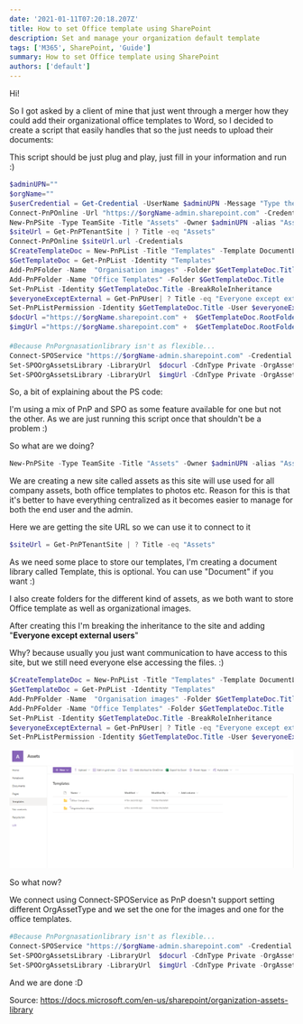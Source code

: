 ```yaml
---
date: '2021-01-11T07:20:18.207Z'
title: How to set Office template using SharePoint
description: Set and manage your organization default template
tags: ['M365', SharePoint, 'Guide']
summary: How to set Office template using SharePoint
authors: ['default']
---
```


Hi!

So I got asked by a client of mine that just went through a merger how they could add their organizational office templates to Word, so I decided to create a script that easily handles that so the just needs to upload their documents:

This script should be just plug and play, just fill in your information and run :)

```powershell
$adminUPN=""
$orgName=""
$userCredential = Get-Credential -UserName $adminUPN -Message "Type the password."
Connect-PnPOnline -Url "https://$orgName-admin.sharepoint.com" -Credential $userCredential
New-PnPSite -Type TeamSite -Title "Assets" -Owner $adminUPN -alias "Assets"
$siteUrl = Get-PnPTenantSite | ? Title -eq "Assets"
Connect-PnPOnline $siteUrl.url -Credentials
$CreateTemplateDoc = New-PnPList -Title "Templates" -Template DocumentLibrary -OnQuickLaunch
$GetTemplateDoc = Get-PnPList -Identity "Templates"
Add-PnPFolder -Name  "Organisation images" -Folder $GetTemplateDoc.Title
Add-PnPFolder -Name "Office Templates" -Folder $GetTemplateDoc.Title
Set-PnPList -Identity $GetTemplateDoc.Title -BreakRoleInheritance
$everyoneExceptExternal = Get-PnPUser| ? Title -eq "Everyone except external users"
Set-PnPListPermission -Identity $GetTemplateDoc.Title -User $everyoneExceptExternal.LoginName -AddRole 'read'
$docUrl ="https://$orgName.sharepoint.com" +  $GetTemplateDoc.RootFolder.ServerRelativeUrl + "/officetemplates"
$imgUrl ="https://$orgName.sharepoint.com" +  $GetTemplateDoc.RootFolder.ServerRelativeUrl + "/Organisationimages"

#Because PnPorgnasationlibrary isn't as flexible...
Connect-SPOService "https://$orgName-admin.sharepoint.com" -Credential $userCredential
Set-SPOOrgAssetsLibrary -LibraryUrl  $docurl -CdnType Private -OrgAssetType OfficeTemplateLibrary
Set-SPOOrgAssetsLibrary -LibraryUrl  $imgUrl -CdnType Private -OrgAssetType ImageDocumentLibrary
```

So, a bit of explaining about the PS code:

I'm using a mix of PnP and SPO as some feature available for one but not the other. As we are just running this script once that shouldn't be a problem :)

So what are we doing?

```powershell
New-PnPSite -Type TeamSite -Title "Assets" -Owner $adminUPN -alias "Assets"
```

We are creating a new site called assets as this site will use used for all company assets, both office templates to photos etc. Reason for this is that it's better to have everything centralized as it becomes easier to manage for both the end user and the admin.

Here we are getting the site URL so we can use it to connect to it

```powershell
$siteUrl = Get-PnPTenantSite | ? Title -eq "Assets"
```

As we need some place to store our templates, I'm creating a document library called Template, this is optional. You can use "Document" if you want :)

I also create folders for the different kind of assets, as we both want to store Office template as well as organizational images.

After creating this I'm breaking the inheritance to the site and adding "**Everyone except external users**"

Why? because usually you just want communication to have access to this site, but we still need everyone else accessing the files. :)

```powershell
$CreateTemplateDoc = New-PnPList -Title "Templates" -Template DocumentLibrary -OnQuickLaunch
$GetTemplateDoc = Get-PnPList -Identity "Templates"
Add-PnPFolder -Name  "Organisation images" -Folder $GetTemplateDoc.Title
Add-PnPFolder -Name "Office Templates" -Folder $GetTemplateDoc.Title
Set-PnPList -Identity $GetTemplateDoc.Title -BreakRoleInheritance
$everyoneExceptExternal = Get-PnPUser| ? Title -eq "Everyone except external users"
Set-PnPListPermission -Identity $GetTemplateDoc.Title -User $everyoneExceptExternal.LoginName -AddRole 'read'
```

![Assets lib](../assets/assets.png)

So what now?

We connect using Connect-SPOService as PnP doesn't support setting different OrgAssetType and we set the one for the images and one for the office templates.

```powershell
#Because PnPorgnasationlibrary isn't as flexible...
Connect-SPOService "https://$orgName-admin.sharepoint.com" -Credential $userCredential
Set-SPOOrgAssetsLibrary -LibraryUrl  $docurl -CdnType Private -OrgAssetType OfficeTemplateLibrary
Set-SPOOrgAssetsLibrary -LibraryUrl  $imgUrl -CdnType Private -OrgAssetType ImageDocumentLibrary
```

And we are done :D

Source:
https://docs.microsoft.com/en-us/sharepoint/organization-assets-library
